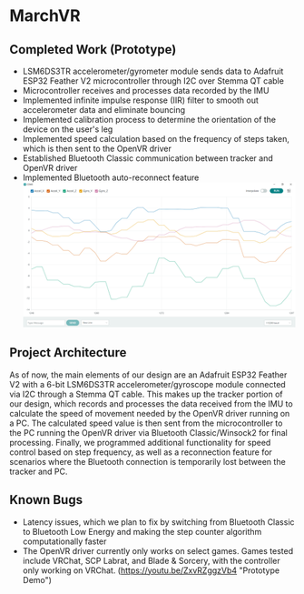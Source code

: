 # MarchVR
## Completed Work (Prototype)
- LSM6DS3TR accelerometer/gyrometer module sends data to Adafruit ESP32 Feather V2 microcontroller through I2C over Stemma QT cable
- Microcontroller receives and processes data recorded by the IMU
- Implemented infinite impulse response (IIR) filter to smooth out accelerometer data and eliminate bouncing
- Implemented calibration process to determine the orientation of the device on the user's leg
- Implemented speed calculation based on the frequency of steps taken, which is then sent to the OpenVR driver
- Established Bluetooth Classic communication between tracker and OpenVR driver
- Implemented Bluetooth auto-reconnect feature
![Screenshot (18)](https://github.com/BraniganMatthew/MarchVR/blob/main/Images/Screenshot%20(974).png)

## Project Architecture
As of now, the main elements of our design are an Adafruit ESP32 Feather V2 with a 6-bit LSM6DS3TR accelerometer/gyroscope module connected via I2C through a Stemma QT cable. This makes up the tracker portion of our design, which records and processes the data received from the IMU to calculate the speed of movement needed by the OpenVR driver running on a PC. The calculated speed value is then sent from the microcontroller to the PC running the OpenVR driver via Bluetooth Classic/Winsock2 for final processing. Finally, we programmed additional functionality for speed control based on step frequency, as well as a reconnection feature for scenarios where the Bluetooth connection is temporarily lost between the tracker and PC.

## Known Bugs
- Latency issues, which we plan to fix by switching from Bluetooth Classic to Bluetooth Low Energy and making the step counter algorithm computationally faster
- The OpenVR driver currently only works on select games. Games tested include VRChat, SCP Labrat, and Blade & Sorcery, with the controller only working on VRChat.
(https://youtu.be/ZxvRZggzVb4 "Prototype Demo")
